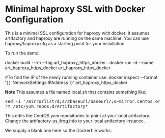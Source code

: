 Minimal haproxy SSL with Docker Configuration
==================================

This is a minimal SSL configuration for haproxy with docker.  It assumes artifactory and haproxy are running on the same machine.
You can use haproxy/haproxy.cfg as a starting point for your installation.

To run the demo:

docker build --rm --tag art_haproxy_https_docker .
docker run -d --name art_haproxy_https_docker art_haproxy_https_docker

#To find the IP of the newly running container use:
docker inspect --format '{{ .NetworkSettings.IPAddress }}' art_haproxy_https_docker

__Note__
This assumes a file named local.sh that contains something like:

<pre>
sed -i '/mirrorlist/d;s/#baseurl/baseurl/;s~mirror.centos.org~artifactory-us.jfrog.info/artifactory~' /etc/yum.repos.d/CentOS-*.repo
rm /etc/yum.repos.d/Artifactory*
</pre>

This edits the CentOS yum repositories to point at your local artifactory.  Change the artifactory-us.jfrog.info to your
local artifactory instance.

We supply a blank one here so the Dockerfile works.

